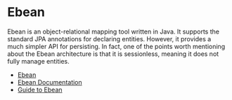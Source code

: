 # Ebean

Ebean is an object-relational mapping tool written in Java. It supports the standard JPA annotations for declaring entities. However, it provides a much simpler API for persisting. In fact, one of the points worth mentioning about the Ebean architecture is that it is sessionless, meaning it does not fully manage entities.

- [Ebean](https://ebean.io/)
- [Ebean Documentation](https://ebean.io/docs/)
- [Guide to Ebean](https://www.baeldung.com/ebean-orm)
